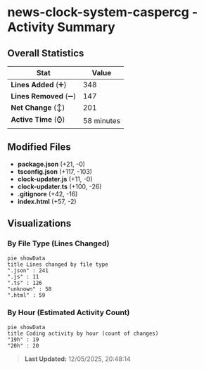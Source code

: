 # news-clock-system-caspercg - Activity Summary 

## Overall Statistics

| Stat                   | Value                                                             |
| ---------------------- | ----------------------------------------------------------------- |
| **Lines Added** (➕)   | 348                                          |
| **Lines Removed** (➖) | 147                                        |
| **Net Change** (↕)    | 201                |
| **Active Time** (⌚)   | 58 minutes |


## Modified Files
- **package.json** (+21, -0)
- **tsconfig.json** (+117, -103)
- **clock-updater.js** (+11, -0)
- **clock-updater.ts** (+100, -26)
- **.gitignore** (+42, -16)
- **index.html** (+57, -2)

## Visualizations

### By File Type (Lines Changed)

```mermaid
pie showData
title Lines changed by file type
".json" : 241
".js" : 11
".ts" : 126
"unknown" : 58
".html" : 59
```

### By Hour (Estimated Activity Count)

```mermaid
pie showData
title Coding activity by hour (count of changes)
"19h" : 19
"20h" : 20
```


> **Last Updated:** 12/05/2025, 20:48:14